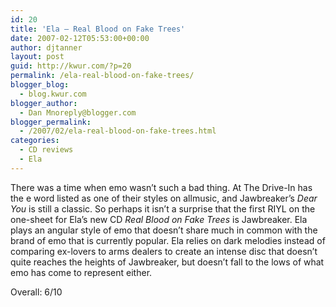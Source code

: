 ```yaml
---
id: 20
title: 'Ela – Real Blood on Fake Trees'
date: 2007-02-12T05:53:00+00:00
author: djtanner
layout: post
guid: http://kwur.com/?p=20
permalink: /ela-real-blood-on-fake-trees/
blogger_blog:
  - blog.kwur.com
blogger_author:
  - Dan Mnoreply@blogger.com
blogger_permalink:
  - /2007/02/ela-real-blood-on-fake-trees.html
categories:
  - CD reviews
  - Ela
---
```

<div class="pf-content">
  <p>
    There was a time when emo wasn’t such a bad thing. At The Drive-In has the e word listed as one of their styles on allmusic, and Jawbreaker’s <span style="font-style: italic;">Dear You</span> is still a classic. So perhaps it isn’t a surprise that the first RIYL on the one-sheet for Ela’s new CD <span style="font-style: italic;">Real Blood on Fake Trees</span> is Jawbreaker. Ela plays an angular style of emo that doesn’t share much in common with the brand of emo that is currently popular. Ela relies on dark melodies instead of comparing ex-lovers to arms dealers to create an intense disc that doesn’t quite reaches the heights of Jawbreaker, but doesn’t fall to the lows of what emo has come to represent either.
  </p>
  
  <p>
    Overall: 6/10
  </p>
</div>